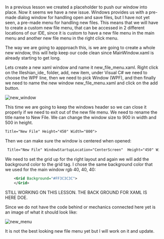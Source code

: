 In a previous lesson we created a placeholder to push our window into place. Now it seems we have a new issue. Windows provides us with a pre-made dialog window for handling open and save files, but I have not yet seen, a pre-made menu for handling new files. This means that we will have to create a custom new file menu, that can be accessed in 2 different locations of our IDE, since it is custom to have a new file menu in the main menu and another new file menu in the right click menu.

The way we are going to appproach this, is we are going to create a whole new window, this will help keep our code clean since MainWindow.xaml is already starting to get long.

Lets create a new xaml window and name it new_file_menu.xaml. Right click on the Illeshian_ide_ folder, add, new item, under Visual C# we need to choose the WPF line, then we need to pick Window (WPF), and then finally we need to name the new window new_file_menu.xaml and click on the add button.

![new_window](https://github.com/ravenleeblack/Illeshian-Ide/assets/76606152/7636899d-dbb2-46e6-9d1e-da58e7d18072)


This time we are going to keep the windows header so we can close it properly if we need to exit out of the new file menu. We need to rename the title name to New File. We can change the window size to 900 in width and 500 in height.

```xml
Title="New File" Height="450" Width="800">
```

Then we can make sure the window is centered when opened:

```xml
 Title="New File" WindowStartupLocation="CenterScreen"  Height="450" Width="800">
```

We need to set the grid up for the right layout and again we will add the background color to the grid tag. I chose the same background color that we used for the main window rgb 40, 40, 40:

```xml
    <Grid Background="#FF3C3C3C">
    </Grid>
```

STILL WORKING ON THIS LESSON. THE BACK GROUND FOR XAML IS HERE DOE.

Since we do not have the code behind or mechanics connected here yet is an image of what it should look like:

![new_menu](https://github.com/ravenleeblack/Illeshian-Ide/assets/76606152/c9b0035f-a79d-4cd4-b111-8c0c4b9ba786)

It is not the best looking new file menu yet but I will work on it and update.







